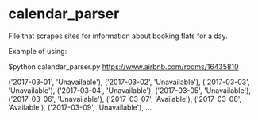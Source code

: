 # calendar_parser
File that scrapes sites for information about booking flats for a day.

Example of using: 

$python calendar_parser.py https://www.airbnb.com/rooms/16435810

('2017-03-01', 'Unavailable'),
 ('2017-03-02', 'Unavailable'),
 ('2017-03-03', 'Unavailable'),
 ('2017-03-04', 'Unavailable'),
 ('2017-03-05', 'Unavailable'),
 ('2017-03-06', 'Unavailable'),
 ('2017-03-07', 'Available'),
 ('2017-03-08', 'Available'),
 ('2017-03-09', 'Unavailable'),
 ...
